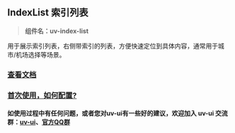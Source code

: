 ## IndexList 索引列表

> **组件名：uv-index-list**

用于展示索引列表，右侧带索引的列表，方便快速定位到具体内容，通常用于城市/机场选择等场景。

### <a href="https://www.uvui.cn/components/indexList.html" target="_blank">查看文档</a>

### <a href="https://www.uvui.cn/components/quickstart.html" target="_blank">首次使用，如何配置?</a>

#### 如使用过程中有任何问题，或者您对uv-ui有一些好的建议，欢迎加入 uv-ui 交流群：<a href="https://ext.dcloud.net.cn/plugin?id=12287" target="_blank">uv-ui</a>、<a href="https://www.uvui.cn/components/addQQGroup.html" target="_blank">官方QQ群</a>

